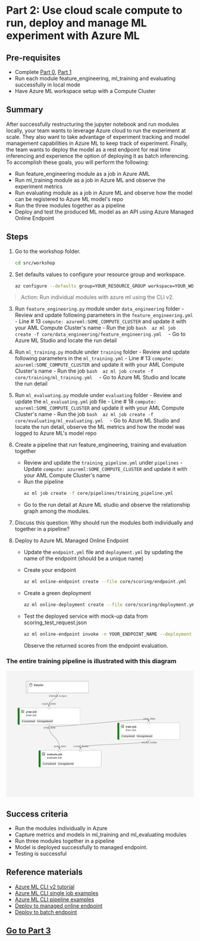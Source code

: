 
# Part 2: Use cloud scale compute to run, deploy and manage ML experiment with Azure ML

## Pre-requisites
- Complete [Part 0](part_0.md), [Part 1](part_1.md)
- Run each module feature_engineering, ml_training and evaluating successfully in local mode
- Have Azure ML workspace setup with a Compute Cluster

## Summary 
After successfully restructuring the jupyter notebook and run modules locally, your team wants to leverage Azure cloud to run the experiment at scale.
They also want to take advantage of experiment tracking and model management capabilities in Azure ML to keep track of experiment. 
Finally, the team wants to deploy the model as a rest endpoint for real time inferencing and experience the option of deploying it as batch inferencing.
To accomplish these goals, you will perform the following:
- Run feature_engineering module as a job in Azure AML 
- Run ml_training module as a job in Azure ML and observe the experiment metrics 
- Run evaluating module as a job in Azure ML and observe how the model can be registered to Azure ML model's repo
- Run the three modules together as a pipeline
- Deploy and test the produced ML model as an API using Azure Managed Online Endpoint


## Steps
1. Go to the workshop folder.
    ```bash 
    cd src/workshop
    ```
2. Set defaults values to configure your resource group and workspace.
    ```bash 
    az configure --defaults group=YOUR_RESOURCE_GROUP workspace=YOUR_WORKSPACE

    ```
> Action: Run individual modules with azure ml using the CLI v2. 
3. Run ```feature_engineering.py``` module under ```data_engineering``` folder
        - Review and update following parameters in the ```feature_engineering.yml```
            - Line # 13 ```compute: azureml:SOME_COMPUTE_CLUSTER``` and update it with your AML Compute Cluster's name
        - Run the job
            ```bash 
            az ml job create -f core/data_engineering/feature_engineering.yml 
            ```
        - Go to Azure ML Studio and locate the run detail
4. Run ```ml_training.py``` module under ```training``` folder
        - Review and update following parameters in the ```ml_training.yml```
            - Line # 13 ```compute: azureml:SOME_COMPUTE_CLUSTER``` and update it with your AML Compute Cluster's name
        - Run the job 
            ```bash 
            az ml job create -f core/training/ml_training.yml 
            ```
        - Go to Azure ML Studio and locate the run detail

5. Run ```ml_evaluating.py``` module under ```evaluating``` folder
        - Review and update the ```ml_evaluating.yml``` job file
            - Line # 18 ```compute: azureml:SOME_COMPUTE_CLUSTER``` and update it with your AML Compute Cluster's name
        - Run the job 
            ```bash 
            az ml job create -f core/evaluating/ml_evaluating.yml 
            ```
        - Go to Azure ML Studio and locate the run detail, observe the ML metrics and how the model was logged to Azure ML's model repo

6. Create a pipeline that run feature_engineering, training and evaluation together
    - Review and update the ```training_pipeline.yml``` under ```pipelines``` 
            - Update  ```compute: azureml:SOME_COMPUTE_CLUSTER``` and update it with your AML Compute Cluster's name
    - Run the pipeline  
        ```bash 
        az ml job create -f core/pipelines/training_pipeline.yml 
        ```
    - Go to the run detail at Azure ML studio and observe the relationship graph among the modules.
7. Discuss this question: Why should run the modules both individually and together in a pipeline? 
8. Deploy to Azure ML Managed Online Endpoint
    - Update the ```endpoint.yml``` file and ```deployment.yml``` by updating the name of the endpoint (should be a unique name)
    - Create your endpoint
        ```bash 
        az ml online-endpoint create --file core/scoring/endpoint.yml 
        ```
    - Create a green deployment 
        ```bash 
        az ml online-deployment create --file core/scoring/deployment.yml 
        ```
    - Test the deployed service with mock-up data from scoring_test_request.json
   
        ```bash 
        az ml online-endpoint invoke -n YOUR_ENDPOINT_NAME --deployment green --request-file core/scoring/scoring_test_request.json 
        ``` 
        Observe the returned scores from the endpoint evaluation.

### The entire training pipeline is illustrated with this diagram
![training_pipeline](images/training_pipeline.png)

## Success criteria
- Run the modules individually in Azure 
- Capture metrics and models in ml_training and ml_evaluating modules
- Run three modules together in a pipeline
- Model is deployed successfully to managed endpoint. 
- Testing is successful

## Reference materials
- [Azure ML CLI v2 tutorial](https://docs.microsoft.com/en-us/learn/paths/train-models-azure-machine-learning-cli-v2/)
- [Azure ML CLI single job examples](https://github.com/Azure/azureml-examples/tree/main/cli/jobs/single-step)
- [Azure ML CLI pipeline examples](https://github.com/Azure/azureml-examples/tree/main/cli/jobs/pipelines)
- [Deploy to managed online endpoint](https://docs.microsoft.com/en-us/azure/machine-learning/how-to-deploy-managed-online-endpoints)
- [Deploy to batch endpoint](https://docs.microsoft.com/en-us/azure/machine-learning/how-to-use-batch-endpoint)

## [Go to Part 3](part_3.md)
